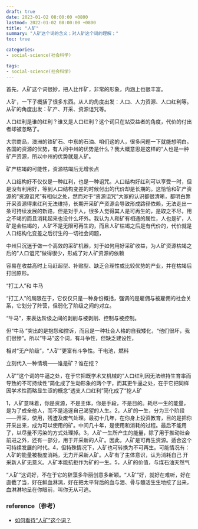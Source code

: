 ```yaml
---
draft: true
date: 2023-01-02 08:00:00 +0800
lastmod: 2022-01-02 08:00:00 +0800
title: "人矿"
summary: "人矿这个词的含义；对人矿这个词的理解；"
toc: true

categories:
- social-science(社会科学)

tags:
- social-science(社会科学)
---
```


首先，人矿这个词很妙，把人比作矿，非常的形象，内涵上也很丰富。

人矿，一下子概括了很多东西。从人的角度出发：人口、人力资源、人口红利等。从矿的角度出发：矿产、开采、资源诅咒等。

人口红利是谁的红利？谁又是人口红利？这个词只在站受益者的角度，代价的付出者却被忽略了。

大宗商品，澳洲的铁矿石、中东的石油、咱们这的人，很多问题一下就能想明白。各国的资源的优势，有人问中州的优势是什么？我大概意思是这样的“人也是一种矿产资源，所以中州的优势就是人矿。

矿产枯竭的可能性，资源枯竭后无增长点

人口结构好不仅仅是一种红利，也是一种诅咒。人口结构好红利可以享受一时，但是没有利用好，等到人口结构变差的时候付出的代价却是长期的。这恰恰和矿产资源的“资源诅咒”有相似之处，然而对于“资源诅咒”大家的认识都很清晰，都明白靠开采资源得来红利无法维持，长期开采矿产资源会导致形成路径依赖，无法走出一条可持续发展的新路，但是对于人，很多人觉得其人是可再生的，是取之不尽，用之不竭的而且消耗起来也没什么坏外。我认为人和矿有相通的属性，人也是矿，人矿是会枯竭的，人矿不是无限可再生的，而且人矿枯竭之后是有代价的，代价就是人口结构化变差之后衍生的一切社会问题，

中州只沉迷于做一个高效的采矿机器，对于如何用好采矿收益，为人矿资源枯竭之后的“人口诅咒”做得很少，形成了对人矿资源的依赖

容易在收益高时上马赶超型、补贴型、缺乏合理性或比较优势的产业，并在枯竭后打回原形。

“打工人”和 牛马

“打工人”的局限在于，它仅仅只是一种身份概括，强调的是雇佣与被雇佣的社会关系，它划分了阵营，但弱化了阶级之间的对立。

“牛马”，来表达阶级之间的剥削与被剥削、控制与被控制。

但“牛马
”突出的是抱怨和控诉，而且是一种社会人格的自我矮化，“他们很坏，我们很惨”。所以“牛马”这个词，有斗争性，但缺乏建设性，

相对“无产阶级”，“人矿”更富有斗争性。干电池，燃料

立刻代入一种情境——谁是矿？谁在挖？

人矿”这个词的牛逼之处，在于它把既学术又机械的“人口红利因无法维持生育率而导致的不可持续性”简化成了生动形象的两个字，而其更牛逼之处，在于它把同样因学术性而略显生涩的概念“透支人口红利”简化成了“挖人矿

1，人矿意味着，你是资源，不是主体，你是手段，不是目的。耗尽一生的能量，是为了成全他人，而不是追逐自己渴望的人生。2，人矿的一生，分为三个阶段——开采，使用，残渣及废气处理。最初十几年，在你身上投资教育，目的是把你开采出来，成为可以使用的矿。中间几十年，是使用和消耗的过程。最后不能用了，以尽量不污染的方式处理掉。3，人矿一生所产生的能量，除了用于推动社会前进之外，还有一部分，用于开采新的人矿。因此，人矿是可再生资源。适合这个可持续发展的时代。4，但特殊情况下，人矿也可转换为不可再生。可能情况有：人矿的能量被极度消耗，无力开采新人矿。人矿有了主体意识，认为消耗自己 开采新人矿无意义。人矿本能抗拒作为矿的一生。5，人矿的价值，与煤石油天然气

“人矿”这词好，不在于它的辞藻多华丽创意多新颖。“人矿”好，就好在难听，好在直截了当，好在鲜血淋漓，好在把太平背后的血与泪、骨与髓活生生地挖了出来，血淋淋地呈在你眼前，叫你无从可逃。

### reference（参考）

- [如何看待“人矿”这个词？](https://www.zhihu.com/question/567499989)